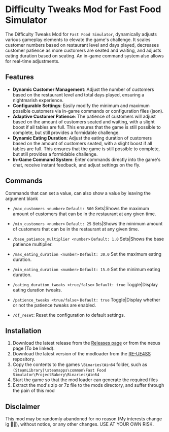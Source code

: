 # Difficulty Tweaks Mod for Fast Food Simulator

The Difficulty Tweaks Mod for `Fast Food Simulator`, dynamically adjusts various gameplay elements to elevate the game's challenge. It scales customer numbers based on restaurant level and days played, decreases customer patience as more customers are seated and waiting, and adjusts eating duration based on seating. An in-game command system also allows for real-time adjustments.


## Features

- **Dynamic Customer Management**: Adjust the number of customers based on the restaurant level and total days played, ensuring a nightmarish experience.
- **Configurable Settings**: Easily modify the minimum and maximum possible customers via in-game commands or configuration files (json).
- **Adaptive Customer Patience**: The patience of customers will adjust based on the amount of customers seated and waiting, with a slight boost if all tables are full. This ensures that the game is still possible to complete, but still provides a formidable challenge.
- **Dynamic Eating Duration**: Adjust the eating duration of customers based on the amount of customers seated, with a slight boost if all tables are full. This ensures that the game is still possible to complete, but still provides a formidable challenge.
- **In-Game Command System**: Enter commands directly into the game's chat, receive instant feedback, and adjust settings on the fly.

## Commands
Commands that can set a value, can also show a value by leaving the argument blank
- `/max_customers <number>`  `Default: 500`  Sets|Shows the maximum amount of customers that can be in the restaurant at any given time.
- `/min_customers <number>`  `Default: 25`  Sets|Shows the minimum amount of customers that can be in the restaurant at any given time.
- `/base_patience_multiplier <number>`  `Default: 1.0` Sets|Shows the base patience multiplier.
- `/max_eating_duration <number>` `Default: 30.0` Set the maximum eating duration.
- `/min_eating_duration <number>` `Default: 15.0` Set the minimum eating duration.
- `/eating_duration_tweaks <true/false>` `Default: true` Toggle|Display eating duration tweaks.
- `/patience_tweaks <true/false>` `Default: true` Toggle|Display whether or not the patience tweaks are enabled.

- `/df_reset`: Reset the configuration to default settings.
## Installation

1. Download the latest release from the [Releases page](https://github.com/Creativious/fastfoodsim_difficultytweaks/releases) or from the nexus page (To be linked).
2. Download the latest version of the modloader from the [RE-UE4SS](https://github.com/UE4SS-RE/RE-UE4SS) repository.
3. Copy the contents to the games `\Binaries\Win64` folder, such as `(SteamLibrary)\steamapps\common\Fast Food Simulator\ProjectBakery\Binaries\Win64`
4. Start the game so that the mod loader can generate the required files
5. Extract the mod's zip or 7z file to the mods directory, and suffer through the pain of this mod

## Disclaimer
This mod may be randomly abandoned for no reason (My interests change ig 🤷‍♂️), without notice, or any other changes. USE AT YOUR OWN RISK.


